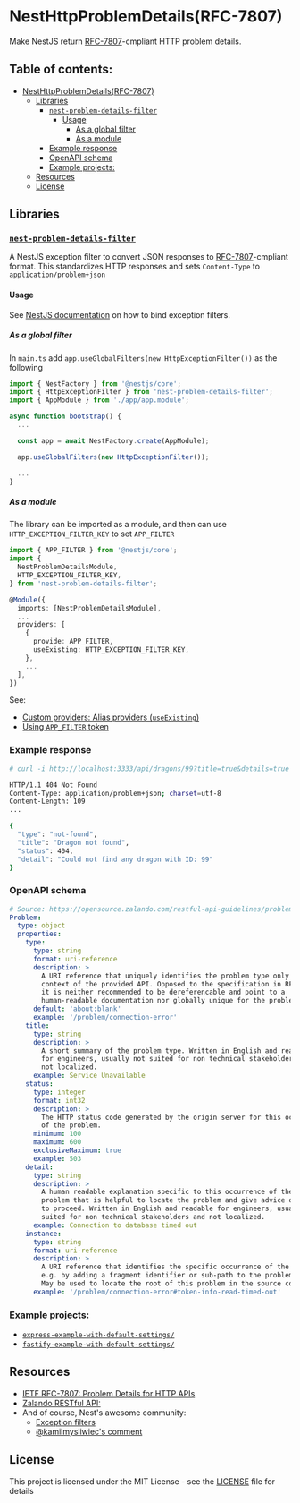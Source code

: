 # NestHttpProblemDetails(RFC-7807)

Make NestJS return [RFC-7807]((https://datatracker.ietf.org/doc/html/rfc7807))-cmpliant HTTP problem details.

<!-- omit from toc --> 
## Table of contents:

- [NestHttpProblemDetails(RFC-7807)](#nesthttpproblemdetailsrfc-7807)
  - [Libraries](#libraries)
    - [`nest-problem-details-filter`](#nest-problem-details-filter)
      - [Usage](#usage)
        - [As a global filter](#as-a-global-filter)
        - [As a module](#as-a-module)
    - [Example response](#example-response)
    - [OpenAPI schema](#openapi-schema)
    - [Example projects:](#example-projects)
  - [Resources](#resources)
  - [License](#license)

## Libraries

### [`nest-problem-details-filter`](./libs/nest-problem-details-filter/)

A NestJS exception filter to convert JSON responses to [RFC-7807]((https://datatracker.ietf.org/doc/html/rfc7807))-cmpliant format. This standardizes HTTP responses and sets `Content-Type` to `application/problem+json`

#### Usage

See [NestJS documentation](https://docs.nestjs.com/exception-filters#binding-filters) on how to bind exception filters.

##### As a global filter

In `main.ts` add `app.useGlobalFilters(new HttpExceptionFilter())` as the following

```ts
import { NestFactory } from '@nestjs/core';
import { HttpExceptionFilter } from 'nest-problem-details-filter';
import { AppModule } from './app/app.module';

async function bootstrap() {
  ...

  const app = await NestFactory.create(AppModule);

  app.useGlobalFilters(new HttpExceptionFilter());

  ...
}
```

##### As a module

The library can be imported as a module, and then can use `HTTP_EXCEPTION_FILTER_KEY` to set `APP_FILTER`

```typescript
import { APP_FILTER } from '@nestjs/core';
import {
  NestProblemDetailsModule,
  HTTP_EXCEPTION_FILTER_KEY,
} from 'nest-problem-details-filter';

@Module({
  imports: [NestProblemDetailsModule],
  ...
  providers: [
    {
      provide: APP_FILTER,
      useExisting: HTTP_EXCEPTION_FILTER_KEY,
    },
    ...
  ],
})
```

See:

- [Custom providers: Alias providers (`useExisting`)](https://docs.nestjs.com/fundamentals/custom-providers#alias-providers-useexisting)
- [Using `APP_FILTER` token](https://docs.nestjs.com/exception-filters#binding-filters)

### Example response

```bash
# curl -i http://localhost:3333/api/dragons/99?title=true&details=true

HTTP/1.1 404 Not Found
Content-Type: application/problem+json; charset=utf-8
Content-Length: 109
...

{
  "type": "not-found",
  "title": "Dragon not found",
  "status": 404,
  "detail": "Could not find any dragon with ID: 99"
}
```

### OpenAPI schema

```yml
# Source: https://opensource.zalando.com/restful-api-guidelines/problem-1.0.1.yaml
Problem:
  type: object
  properties:
    type:
      type: string
      format: uri-reference
      description: >
        A URI reference that uniquely identifies the problem type only in the
        context of the provided API. Opposed to the specification in RFC-7807,
        it is neither recommended to be dereferencable and point to a
        human-readable documentation nor globally unique for the problem type.
      default: 'about:blank'
      example: '/problem/connection-error'
    title:
      type: string
      description: >
        A short summary of the problem type. Written in English and readable
        for engineers, usually not suited for non technical stakeholders and
        not localized.
      example: Service Unavailable
    status:
      type: integer
      format: int32
      description: >
        The HTTP status code generated by the origin server for this occurrence
        of the problem.
      minimum: 100
      maximum: 600
      exclusiveMaximum: true
      example: 503
    detail:
      type: string
      description: >
        A human readable explanation specific to this occurrence of the
        problem that is helpful to locate the problem and give advice on how
        to proceed. Written in English and readable for engineers, usually not
        suited for non technical stakeholders and not localized.
      example: Connection to database timed out
    instance:
      type: string
      format: uri-reference
      description: >
        A URI reference that identifies the specific occurrence of the problem,
        e.g. by adding a fragment identifier or sub-path to the problem type.
        May be used to locate the root of this problem in the source code.
      example: '/problem/connection-error#token-info-read-timed-out'
```

### Example projects:

- [`express-example-with-default-settings/`](./examples/express-example-with-default-settings/)
- [`fastify-example-with-default-settings/`](./examples/fastify-example-with-default-settings/)

## Resources

- [IETF RFC-7807: Problem Details for HTTP APIs](https://datatracker.ietf.org/doc/html/rfc7807)
- [Zalando RESTful API:](https://opensource.zalando.com/restful-api-guidelines/#176)
- And of course, Nest's awesome community:
  - [Exception filters](https://docs.nestjs.com/exception-filters#exception-filters-1)
  - [@kamilmysliwiec's comment](https://github.com/nestjs/nest/issues/2953#issuecomment-531678153)

## License

This project is licensed under the MIT License - see the [LICENSE](./LICENSE) file for details
